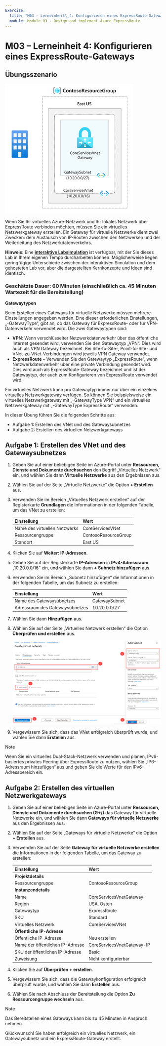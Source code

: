 ```yaml
---
Exercise:
  title: "M03 – Lerneinheit\_4: Konfigurieren eines ExpressRoute-Gateways"
  module: Module 03 - Design and implement Azure ExpressRoute
---
```

# M03 – Lerneinheit 4: Konfigurieren eines ExpressRoute-Gateways

## Übungsszenario

![Abbildung eines VNet-Gateways](../media/4-exercise-configure-expressroute-gateway.png)

Wenn Sie Ihr virtuelles Azure-Netzwerk und Ihr lokales Netzwerk über ExpressRoute verbinden möchten, müssen Sie ein virtuelles Netzwerkgateway erstellen. Ein Gateway für virtuelle Netzwerke dient zwei Zwecken: dem Austausch von IP-Routen zwischen den Netzwerken und der Weiterleitung des Netzwerkdatenverkehrs.

**Hinweis:** Eine **[interaktive Labsimulation](https://mslabs.cloudguides.com/guides/AZ-700%20Lab%20Simulation%20-%20Configure%20an%20ExpressRoute%20gateway)** ist verfügbar, mit der Sie dieses Lab in Ihrem eigenen Tempo durcharbeiten können. Möglicherweise liegen geringfügige Unterschiede zwischen der interaktiven Simulation und dem gehosteten Lab vor, aber die dargestellten Kernkonzepte und Ideen sind identisch.

### Geschätzte Dauer: 60 Minuten (einschließlich ca. 45 Minuten Wartezeit für die Bereitstellung)

**Gatewaytypen**

Beim Erstellen eines Gateways für virtuelle Netzwerke müssen mehrere Einstellungen angegeben werden. Eine dieser erforderlichen Einstellungen, „-GatewayType“, gibt an, ob das Gateway für ExpressRoute- oder für VPN-Datenverkehr verwendet wird. Die zwei Gatewaytypen sind:

- **VPN**: Wenn verschlüsselter Netzwerkdatenverkehr über das öffentliche Internet gesendet wird, verwenden Sie den Gatewaytyp „VPN“. Dies wird auch als VPN Gateway bezeichnet. Bei Site-to-Site-, Point-to-Site- und VNet-zu-VNet-Verbindungen wird jeweils VPN Gateway verwendet.
- **ExpressRoute** – Verwenden Sie den Gatewaytyp „ExpressRoute“, wenn Netzwerkdatenverkehr über eine private Verbindung gesendet wird. Dies wird auch als ExpressRoute-Gateway bezeichnet und ist der Gatewaytyp, der auch zum Konfigurieren von ExpressRoute verwendet wird.

Ein virtuelles Netzwerk kann pro Gatewaytyp immer nur über ein einzelnes virtuelles Netzwerkgateway verfügen. So können Sie beispielsweise ein virtuelles Netzwerkgateway mit „-GatewayType VPN“ und ein virtuelles Netzwerkgateway mit „-GatewayType ExpressRoute“ verwenden.

In dieser Übung führen Sie die folgenden Schritte aus:

- Aufgabe 1: Erstellen des VNet und des Gatewaysubnetzes
- Aufgabe 2: Erstellen des virtuellen Netzwerkgateways

## Aufgabe 1: Erstellen des VNet und des Gatewaysubnetzes

1. Geben Sie auf einer beliebigen Seite im Azure-Portal unter **Ressourcen, Dienste und Dokumente durchsuchen** den Begriff „Virtuelles Netzwerk“ ein, und wählen Sie dann **Virtuelle Netzwerke** aus den Ergebnissen aus.

1. Wählen Sie auf der Seite „Virtuelle Netzwerke“ die Option **+ Erstellen** aus.

1. Verwenden Sie im Bereich „Virtuelles Netzwerk erstellen“ auf der Registerkarte **Grundlagen** die Informationen in der folgenden Tabelle, um das VNet zu erstellen:

   | **Einstellung**          | **Wert**                        |
   | -------------------- | -------------------------------- |
   | Name des virtuellen Netzwerks | CoreServicesVNet                 |
   | Ressourcengruppe       | ContosoResourceGroup             |
   | Standort             | East US                          |

1. Klicken Sie auf **Weiter: IP-Adressen**.

1. Geben Sie auf der Registerkarte **IP-Adressen** in **IPv4-Adressraum** „10.20.0.0/16“ ein, und wählen Sie dann **+ Subnetz hinzufügen** aus.

1. Verwenden Sie im Bereich „Subnetz hinzufügen“ die Informationen in der folgenden Tabelle, um das Subnetz zu erstellen:

   | **Einstellung**                  | **Wert**     |
   | ---------------------------- | ------------- |
   | Name des Gatewaysubnetzes          | GatewaySubnet |
   | Adressraum des Gatewaysubnetzes | 10.20.0.0/27  |

1. Wählen Sie dann **Hinzufügen** aus.

1. Wählen Sie auf der Seite „Virtuelles Netzwerk erstellen“ die Option **Überprüfen und erstellen** aus.

   ![Azure-Portal – Gatewaysubnetz hinzufügen](../media/add-gateway-subnet.png)

1. Vergewissern Sie sich, dass das VNet erfolgreich überprüft wurde, und wählen Sie dann **Erstellen** aus.

> [!Note]  
>
> Wenn Sie ein virtuelles Dual-Stack-Netzwerk verwenden und planen, IPv6-basiertes privates Peering über ExpressRoute zu nutzen, wählen Sie „IP6-Adressraum hinzufügen“ aus und geben Sie die Werte für den IPv6-Adressbereich ein.

## Aufgabe 2: Erstellen des virtuellen Netzwerkgateways

1. Geben Sie auf einer beliebigen Seite im Azure-Portal unter **Ressourcen, Dienste und Dokumente durchsuchen (G+/)** das Gateway für virtuelle Netzwerke ein, und wählen Sie dann **Gateways für virtuelle Netzwerke** aus den Ergebnissen aus.

1. Wählen Sie auf der Seite „Gateways für virtuelle Netzwerke“ die Option **+ Erstellen** aus.

1. Verwenden Sie auf der Seite **Gateway für virtuelle Netzwerke erstellen** die Informationen in der folgenden Tabelle, um das Gateway zu erstellen:

   | **Einstellung**               | **Wert**                  |
   | ------------------------- | -------------------------- |
   | **Projektdetails**       |                            |
   | Ressourcengruppe            | ContosoResourceGroup       |
   | **Instanzendetails**      |                            |
   | Name                      | CoreServicesVnetGateway    |
   | Region                    | USA, Osten                    |
   | Gatewaytyp              | ExpressRoute               |
   | SKU                       | Standard                   |
   | Virtuelles Netzwerk           | CoreServicesVNet           |
   | **Öffentliche IP-Adresse**     |                            |
   | Öffentliche IP-Adresse         | Neu erstellen                 |
   | Name der öffentlichen IP-Adresse    | CoreServicesVnetGateway-IP |
   | SKU der öffentlichen IP-Adresse     | Basic                      |
   | Zuweisung                | Nicht konfigurierbar           |

1. Klicken Sie auf **Überprüfen + erstellen**.

1. Vergewissern Sie sich, dass die Gatewaykonfiguration erfolgreich überprüft wurde, und wählen Sie dann **Erstellen** aus.

1. Wählen Sie nach Abschluss der Bereitstellung die Option **Zu Ressourcengruppe wechseln** aus.

> [!Note]
>
> Das Bereitstellen eines Gateways kann bis zu 45 Minuten in Anspruch nehmen.

Glückwunsch! Sie haben erfolgreich ein virtuelles Netzwerk, ein Gatewaysubnetz und ein ExpressRoute-Gateway erstellt.
